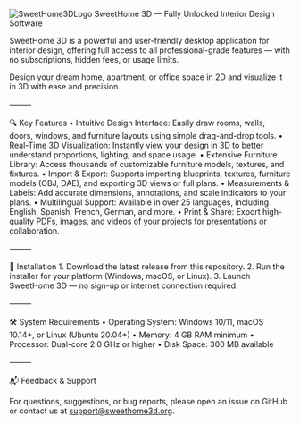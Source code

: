 ![SweetHome3DLogo](https://github.com/user-attachments/assets/65bc6ca6-a114-4206-8398-eff124856cf7)
SweetHome 3D — Fully Unlocked Interior Design Software

SweetHome 3D is a powerful and user-friendly desktop application for interior design, offering full access to all professional-grade features — with no subscriptions, hidden fees, or usage limits.

Design your dream home, apartment, or office space in 2D and visualize it in 3D with ease and precision.

⸻

🔍 Key Features
	•	Intuitive Design Interface: Easily draw rooms, walls, doors, windows, and furniture layouts using simple drag-and-drop tools.
	•	Real-Time 3D Visualization: Instantly view your design in 3D to better understand proportions, lighting, and space usage.
	•	Extensive Furniture Library: Access thousands of customizable furniture models, textures, and fixtures.
	•	Import & Export: Supports importing blueprints, textures, furniture models (OBJ, DAE), and exporting 3D views or full plans.
	•	Measurements & Labels: Add accurate dimensions, annotations, and scale indicators to your plans.
	•	Multilingual Support: Available in over 25 languages, including English, Spanish, French, German, and more.
	•	Print & Share: Export high-quality PDFs, images, and videos of your projects for presentations or collaboration.

⸻

🚀 Installation
	1.	Download the latest release from this repository.
	2.	Run the installer for your platform (Windows, macOS, or Linux).
	3.	Launch SweetHome 3D — no sign-up or internet connection required.

⸻

🛠️ System Requirements
	•	Operating System: Windows 10/11, macOS 10.14+, or Linux (Ubuntu 20.04+)
	•	Memory: 4 GB RAM minimum
	•	Processor: Dual-core 2.0 GHz or higher
	•	Disk Space: 300 MB available

⸻

📬 Feedback & Support

For questions, suggestions, or bug reports, please open an issue on GitHub or contact us at support@sweethome3d.org.
